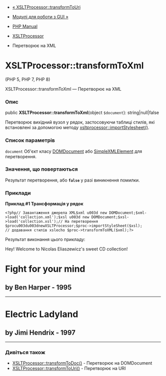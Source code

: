 - [« XSLTProcessor::transformToUri](xsltprocessor.transformtouri.md)
- [Модулі для роботи з GUI »](refs.ui.md)

- [PHP Manual](index.md)
- [XSLTProcessor](class.xsltprocessor.md)
- Перетворює на XML

# XSLTProcessor::transformToXml

(PHP 5, PHP 7, PHP 8)

XSLTProcessor::transformToXml — Перетворює на XML

### Опис

public **XSLTProcessor::transformToXml**(object `$document`):
string\|null\|false

Перетворює вихідний вузол у рядок, застосовуючи таблиці стилів, які
встановлені за допомогою методу
[xsltprocessor::importStylesheet()](xsltprocessor.importstylesheet.md).

### Список параметрів

`document`
Об'єкт класу [DOMDocument](class.domdocument.md) або
[SimpleXMLElement](class.simplexmlelement.md) для перетворення.

### Значення, що повертаються

Результат перетворення, або **`false`** у разі виникнення помилки.

### Приклади

**Приклад #1 Трансформація у рядок**

` <?php// Завантаження джерела XML$xml u003d new DOMDocument;$xml->load('collection.xml');$xsl u003d new DOMDocument;$xsl->load('collection.xsl');// На перетворення $procu003du003dnewXSLTProcessor;$proc->importStyleSheet($xsl); // додавання стилів xslecho $proc->transformToXML($xml);?> `

Результат виконання цього прикладу:

Hey! Welcome to Nicolas Eliaszewicz's sweet CD collection!

<h1>Fight for your mind</h1><h2>by Ben Harper - 1995</h2><hr>
<h1>Electric Ladyland</h1><h2>by Jimi Hendrix - 1997</h2><hr>

### Дивіться також

- [XSLTProcessor::transformToDoc()](xsltprocessor.transformtodoc.md) -
Перетворює на DOMDocument
- [XSLTProcessor::transformToUri()](xsltprocessor.transformtouri.md) -
Перетворює на URI
